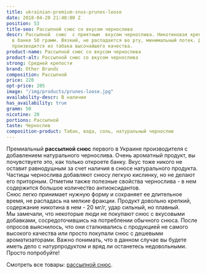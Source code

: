 ```yaml
---
title: ukrainian-premium-snus-prunes-loose
date: 2018-04-20 21:48:00 Z
position: 53
title-seo: Рассыпной снюс со вкусом чернослива
descr: Рассыпной  снюс  с приятным  вкусом чернослива. Никотиновая крепость 20мг,
  в банке 50 грамм. Вязкий, не распадается во рту, минимальный потек. Данный продукт
  производится из табака высочайшего качества.
product-name: Рассыпной снюс со вкусом чернослива
product-alt: Рассыпной снюс со вкусом чернослива
strong: Средней крепости
brand: Other Brands
composition: Рассыпной
price: 220
opt-price: 205
image: "/img/products/prunes-loose.jpg"
availability-descr: В наличии
has_availability: true
gramm: 50
nicotine: 20
portions: Рассыпной
taste: Чернослив
composition-product: Табак, вода, соль, натуральный чернослив
---
```


Премиальный **рассыпной снюс** первого в Украине производителя с добавлением натурального чернослива. Очень ароматный продукт, вы почувствуете это, как только откроете банку. Вкус тоже никого не оставит равнодушным за счет наличия в снюсе натурального продукта. Частицы чернослива добавляют снюсу легкую кислинку, но не делают его приторным. Отметим также полезные свойства чернослива - в нем содержится большое количество антиоксидантов.<br>
Снюс легко принимает нужную форму и сохраняет ее длительное время, не распадась на мелкие фракции. Продукт довольно крепкий, содержание никотина в нем - 20 мг/г, удар сильный, но плавный.<br>
Мы замечали, что некоторые люди не покупают снюс с вкусовыми добавками, сосредоточившись на потреблении обычного снюса. После опросов выяснилось, что они сталкивались с продукцией не самого высокого качества или просто покупали снюс с дешевыми ароматизаторами. Важно понимать, что в данном случае вы будете иметь дело с натурпродуктом и вряд ли останетесь недовольными. Просто попробуйте!

Смотреть все товары: [рассыпной снюс](/loose-snus).
